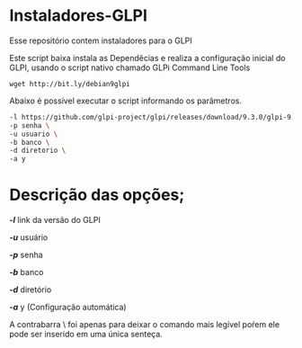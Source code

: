 # Instaladores-GLPI

Esse repositório contem instaladores para o GLPI

Este script baixa  instala as Dependêcias e  realiza a configuração inicial do GLPI, usando o script nativo chamado GLPi Command Line Tools

```
wget http://bit.ly/debian9glpi

```

Abaixo é possível executar o script informando os parâmetros.

```bash debian9glpi2 \
-l https://github.com/glpi-project/glpi/releases/download/9.3.0/glpi-9.3.tgz \
-p senha \
-u usuario \
-b banco \
-d diretorio \
-a y
```

# Descrição das opções;
***-l***	link da versão do GLPI

***-u***	usuário

***-p***	senha

***-b***	banco

***-d***	diretório

***-a***	y (Configuração automática)

A contrabarra \ foi apenas para deixar o comando mais legível poŕem ele pode ser inserido em uma única senteça.
